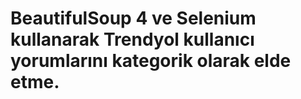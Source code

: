 # BeautifulSoup 4 ve Selenium kullanarak Trendyol kullanıcı yorumlarını kategorik olarak elde etme.
